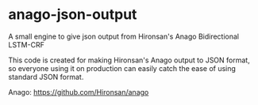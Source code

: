 # anago-json-output
A small engine to give json output from Hironsan's Anago Bidirectional LSTM-CRF

This code is created for making Hironsan's Anago output to JSON format, so everyone using it on production can easily catch the ease of using standard JSON format.

Anago: https://github.com/Hironsan/anago

